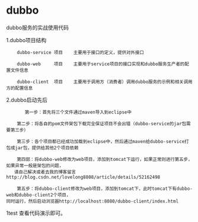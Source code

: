 # dubbo
dubbo服务的实战使用代码

1.dubbo项目结构

       	dubbo-service 项目 	主要用于接口的定义，提供对外接口

       	dubbo-web     项目 	主要用于service项目的接口实现和dubbo服务生产者的配置文件信息
	
       	dubbo-client  项目	主要用于调用方（消费者）调用dubbo服务的示例和相关调用方的配置信息
	
2.dubbo启动先后

           第一步：首先将三个文件通过maven导入到eclipse中

       	第二步：将各自的pom文件架包下载完全保证项目不会出错（dubbo-service的jar包需要第三步）
	
       	第三步：各个项目都已经成功加载到eclipse中，然后通过maven给dubbo-service打包成jar包，提供给其他2个项目依赖
	
       	第四部：将dubbo-web修改为web项目，添加到tomcat下运行，如果正常则进行第五步，如果异常一般是架包的问题，
       请自己解决或者去我的博客留言http://blog.csdn.net/lovelong8808/article/details/52162498
	
       	第五步：将dubbo-client修改为web项目，添加到tomcat下，此时tomcat下有dubbo-web和dubbo-client2个项目，
	同时运行，然后启动浏览器http://localhost:8080/dubbo-client/index.html
1test
查看代码演示即可。
